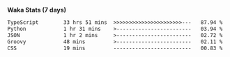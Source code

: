 
<b>Waka Stats (7 days)</b>

<!--START_SECTION:waka-->

```txt
TypeScript        33 hrs 51 mins  >>>>>>>>>>>>>>>>>>>>>>---   87.94 %
Python            1 hr 31 mins    >------------------------   03.94 %
JSON              1 hr 2 mins     >------------------------   02.72 %
Groovy            48 mins         >------------------------   02.11 %
CSS               19 mins         -------------------------   00.83 %
```

<!--END_SECTION:waka-->
